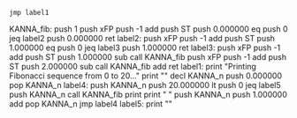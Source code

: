 	jmp label1
KANNA_fib:
	push 1
	push xFP
	push -1
	add
	push ST
	push 0.000000
	eq
	push 0
	jeq label2
	push 0.000000
	ret
label2:
	push xFP
	push -1
	add
	push ST
	push 1.000000
	eq
	push 0
	jeq label3
	push 1.000000
	ret
label3:
	push xFP
	push -1
	add
	push ST
	push 1.000000
	sub
	call KANNA_fib
	push xFP
	push -1
	add
	push ST
	push 2.000000
	sub
	call KANNA_fib
	add
	ret
label1:
	print "Printing Fibonacci sequence from 0 to 20..."
	print ""
	decl KANNA_n
	push 0.000000
	pop KANNA_n
label4:
	push KANNA_n
	push 20.000000
	lt
	push 0
	jeq label5
	push KANNA_n
	call KANNA_fib
	print
	print " "
	push KANNA_n
	push 1.000000
	add
	pop KANNA_n
	jmp label4
label5:
	print ""
